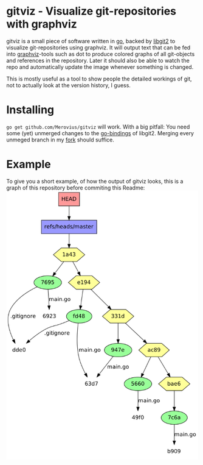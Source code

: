 gitviz - Visualize git-repositories with graphviz
=================================================

gitviz is a small piece of software written in [go](http://golang.org), backed
by [libgit2](http://libgit2.github.com/) to visualize git-repositories using
graphviz. It will output text that can be fed into
[graphviz](http://www.graphviz.org/)-tools such as dot to produce colored
graphs of all git-objects and references in the repository.  Later it should
also be able to watch the repo and automatically update the image whenever
something is changed.

This is mostly useful as a tool to show people the detailed workings of git,
not to actually look at the version history, I guess.


Installing
==========

`go get github.com/Merovius/gitviz` will work. With a big pitfall: You need
some (yet) unmerged changes to the
[go-bindings](http://github.com/libgit2/git2go) of libgit2. Merging every
unmeged branch in my [fork](http://github.com/Merovius/git2go) should suffice.


Example
=======

To give you a short example, of how the output of gitviz looks, this is a graph
of this repository before commiting this Readme:
![Example graph](doc/example.png)
